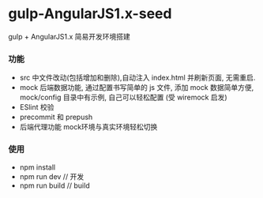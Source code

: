 # gulp-AngularJS1.x-seed

gulp + AngularJS1.x 简易开发环境搭建

### 功能
- src 中文件改动(包括增加和删除),自动注入 index.html 并刷新页面, 无需重启.
- mock 后端数据功能, 通过配置书写简单的 js 文件, 添加 mock 数据简单方便, mock/config 目录中有示例, 自己可以轻松配置 (受 wiremock 启发)
- ESlint 校验
- precommit 和 prepush
- 后端代理功能 mock环境与真实环境轻松切换

### 使用
- npm install
- npm run dev // 开发
- npm run build // build
